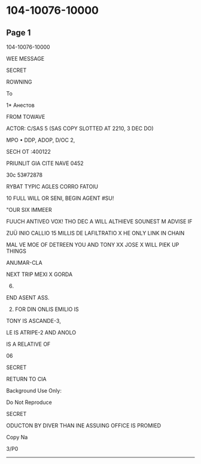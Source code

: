 # 104-10076-10000

## Page 1

104-10076-10000

WEE MESSAGE

SECRET

ROWNING

To

1* Анестов

FROM TOWAVE

ACTOR: C/SAS 5 (SAS COPY SLOTTED AT 2210, 3 DEC DO)

MPO • DDP, ADOP, D/OC 2,

SECH OT :400122

PRIUNLIT GIA CITE NAVE 0452

30с 53#72878

RYBAT TYPIC AGLES CORRO FATOlU

10 FULL WILL OR SENI, BEGIN AGENT #SU!

"OUR SIX IMMEER

FUUCH ANTIVEO VOX! THO DEC A WILL ALTHIEVE SOUNEST M ADVISE IF

ZUÜ INIO CALLIO 15 MILLIS DE LAFILTRATIO X HE ONLY LINK IN CHAIN

MAL VE MOE OF DETREEN YOU AND TONY XX JOSE X WILL PIEK UP THINGS

ANUMAR-CLA

NEXT TRIP MEXI X GORDA

06.

END ASENT ASS.

2. FOR DIN ONLIS EMILIO IS

TONY IS ASCANDE-3,

LE IS ATRIPE-2 AND ANOLO

IS A RELATIVE OF

06

SECRET

RETURN TO CIA

Background Use Only:

Do Not Reproduce

SECRET

ODUCTON BY DIVER THAN INE ASSUING OFFICE IS PROMIED

Copy Na

3/P0

---

